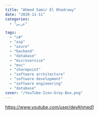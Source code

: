 ```yaml
---
title: "Ahmed Samir El Khadrawy"
date: "2020-11-11"
categories:
  - "عربي"

tags:
  - "c#"
  - "asp"
  - "azure"
  - "backend"
  - "database"
  - "microservice"
  - "mvc"
  - "sharepoint"
  - "software architecture"
  - "software development"
  - "software engineering"
  - "database"
cover: "/YouTube-Icon-Gray-Box.png"
---
```


https://www.youtube.com/user/devAhmed1
